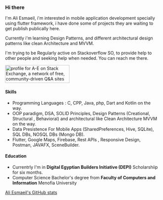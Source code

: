 ### Hi there

I'm Ali Esmaeil, i'm interested in mobile application development specially using flutter framework, i have done some of projects they are waiting to get publish publically here.

Currently i'm learning Design Patterns, and different architectural design patterns like clean Architecture and MVVM.

I'm trying to be Regularly active on Stackoverflow SO, to provide help to other people and seeking help when needed. You can reach me there.

<a href="https://stackoverflow.com/users/23178611/a-e?tab=profile"><img src="https://stackexchange.com/users/flair/30244630.png" width="208" height="58" alt="profile for A-E on Stack Exchange, a network of free, community-driven Q&amp;A sites" title="profile for A-E on Stack Exchange, a network of free, community-driven Q&amp;A sites"></a>
#### Skills
* Programming Languages : C, CPP, Java, php, Dart and Kotlin on the way.
* OOP paradigm, DSA, SOLID Principles, Design Patterns (Creational, Structural , Behavioral) and architectural like Clean Architecture MVVM on the way.
* Data Presistence For Mobile Apps (SharedPreferences, Hive, SQLite), SQL DBs, NOSQL DBs (Mongo DB).
* Flutter, Google Maps, Firebase, Rest APIs , Responsive Design, Postman, JAVAFX, SceneBuilder.

#### Education
* Currentrly I'm in **Digital Egyptian Builders Initiative (DEPI)** Scholarshiip for six months.
* Computer Science Bachelor's degree from **Faculty of Computers and Information** Menofia University

[Ali Esmaeil's GitHub stats](https://github-readme-stats.vercel.app/api?username=AliEsmaeil)

